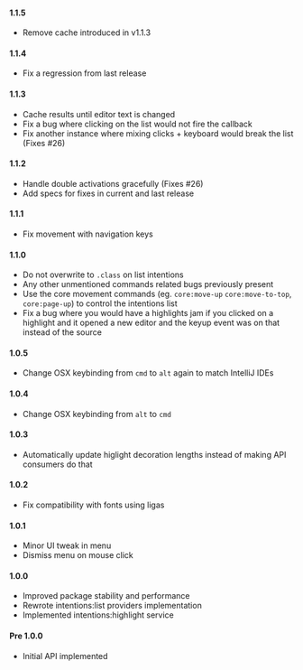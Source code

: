 #### 1.1.5

- Remove cache introduced in v1.1.3

#### 1.1.4

- Fix a regression from last release

#### 1.1.3

- Cache results until editor text is changed
- Fix a bug where clicking on the list would not fire the callback
- Fix another instance where mixing clicks + keyboard would break the list (Fixes #26)

#### 1.1.2

- Handle double activations gracefully (Fixes #26)
- Add specs for fixes in current and last release

#### 1.1.1

- Fix movement with navigation keys

#### 1.1.0

- Do not overwrite to `.class` on list intentions
- Any other unmentioned commands related bugs previously present
- Use the core movement commands (eg. `core:move-up` `core:move-to-top`, `core:page-up`) to control the intentions list
- Fix a bug where you would have a highlights jam if you clicked on a highlight and it opened a new editor and the keyup event was on that instead of the source

#### 1.0.5

* Change OSX keybinding from `cmd` to `alt` again to match IntelliJ IDEs

#### 1.0.4

* Change OSX keybinding from `alt` to `cmd`

#### 1.0.3

* Automatically update higlight decoration lengths instead of making API consumers do that

#### 1.0.2

* Fix compatibility with fonts using ligas

#### 1.0.1

* Minor UI tweak in menu
* Dismiss menu on mouse click

#### 1.0.0

* Improved package stability and performance
* Rewrote intentions:list providers implementation
* Implemented intentions:highlight service

#### Pre 1.0.0

* Initial API implemented

